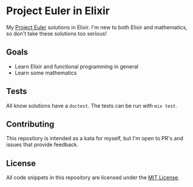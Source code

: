 # Project Euler in Elixir

My [Project Euler](https://projecteuler.net) solutions in Elixir. I'm new to both Elixir and mathematics, so don't take these solutions too serious!

## Goals

- Learn Elixir and functional programming in general
- Learn some mathematics

## Tests

All know solutions have a `doctest`. The tests can be run with `mix test`.

## Contributing

This repository is intended as a kata for myself, but I'm open to PR's and issues that provide feedback.

## License

All code snippets in this repository are licensed under the [MIT License](https://opensource.org/licenses/MIT).
